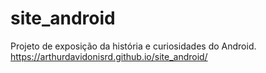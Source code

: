 # site_android
 Projeto de exposição da história e curiosidades do Android.
 https://arthurdavidonisrd.github.io/site_android/
